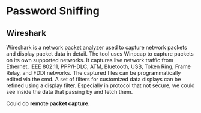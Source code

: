 # Password Sniffing

## Wireshark

Wireshark is a network packet analyzer used to capture network packets and display packet data in detail. The tool uses Winpcap to capture packets on its own supported networks. It captures live network traffic from Ethernet, IEEE 802.11, PPP/HDLC, ATM, Bluetooth, USB, Token Ring, Frame Relay, and FDDI networks. The captured files can be programmatically edited via the cmd. A set of filters for customized data displays can be refined using a display filter. Especially in protocol that not secure, we could see inside the data that passing by and fetch them.



Could do **remote packet capture**.
